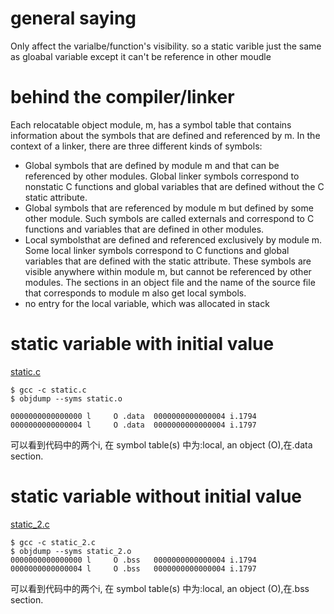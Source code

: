 # general saying
Only affect the varialbe/function's visibility.
so a static varible just the same as gloabal variable except it can't be reference in other moudle

# behind the compiler/linker
Each relocatable object module, m, has a symbol table that contains information about the symbols that are defined and referenced by m. In the context of a linker,
there are three different kinds of symbols:
*  Global symbols that are defined by module m and that can be referenced by other modules. Global linker symbols correspond to nonstatic C functions and
global variables that are defined without the C static attribute.
*  Global symbols that are referenced by module m but defined by some other module. Such symbols are called externals and correspond to C functions and
variables that are defined in other modules.
* Local symbolsthat are defined and referenced exclusively by module m. Some local linker symbols correspond to C functions and global variables that are
defined with the static attribute. These symbols are visible anywhere within module m, but cannot be referenced by other modules. The sections in an
object file and the name of the source file that corresponds to module m also get local symbols.
* no entry for the local variable, which was allocated in stack

# static variable with initial value 

[static.c](src/static.c)

```
$ gcc -c static.c
$ objdump --syms static.o

0000000000000000 l     O .data	0000000000000004 i.1794
0000000000000004 l     O .data	0000000000000004 i.1797

```
可以看到代码中的两个i, 在 symbol table(s) 中为:local, an object (O),在.data section.

# static variable without initial value

 [static_2.c](src/static_2.c)

```
$ gcc -c static_2.c
$ objdump --syms static_2.o
0000000000000000 l     O .bss	0000000000000004 i.1794
0000000000000004 l     O .bss	0000000000000004 i.1797

```
可以看到代码中的两个i, 在 symbol table(s) 中为:local, an object (O),在.bss section.